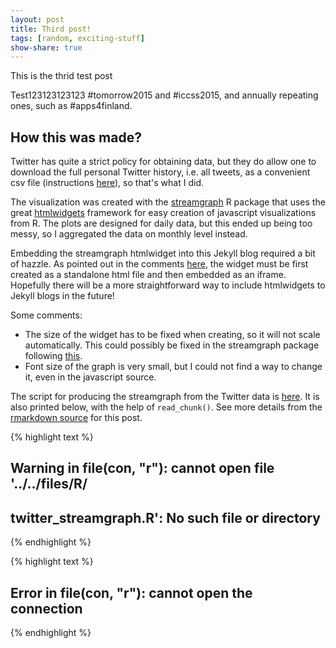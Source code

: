 ```yaml
---
layout: post
title: Third post!
tags: [random, exciting-stuff]
show-share: true
---
```


This is the thrid test post

Test123123123123 #tomorrow2015 and #iccss2015, and annually repeating ones, such as #apps4finland.

## How this was made?

Twitter has quite a strict policy for obtaining data, but they do allow one to download the full personal Twitter history, i.e. all tweets, as a convenient csv file (instructions [here](https://support.twitter.com/articles/20170160)), so that's what I did.

The visualization was created with the [streamgraph](http://rud.is/b/2015/02/15/introducing-the-streamgraph-htmlwidget-r-pacakge/) R package that uses the great [htmlwidgets](http://www.htmlwidgets.org/) framework for easy creation of javascript visualizations from R. The plots are designed for daily data, but this ended up being too messy, so I aggregated the data on monthly level instead.

Embedding the streamgraph htmlwidget into this Jekyll blog required a bit of hazzle. As pointed out in the comments [here](http://blog.revolutionanalytics.com/2015/07/streamgraphs-in-r.html), the widget must be first created as a standalone html file and then embedded as an iframe. Hopefully there will be a more straightforward way to include htmlwidgets to Jekyll blogs in the future!

Some comments:

* The size of the widget has to be fixed when creating, so it will not scale automatically. This could possibly be fixed in the streamgraph package following [this](http://www.htmlwidgets.org/develop_sizing.html).
* Font size of the graph is very small, but I could not find a way to change it, even in the javascript source. 

The script for producing the streamgraph from the Twitter data is [here](/files/R/twitter_streamgraph.R). It is also printed below, with the help of `read_chunk()`. See more details from the [rmarkdown source](/blog/_R/2015-08-22-twitter-streamgraph.Rmd) for this post.



{% highlight text %}
## Warning in file(con, "r"): cannot open file '../../files/R/
## twitter_streamgraph.R': No such file or directory
{% endhighlight %}



{% highlight text %}
## Error in file(con, "r"): cannot open the connection
{% endhighlight %}







